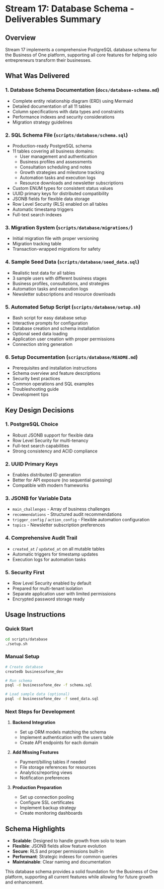 # Stream 17: Database Schema - Deliverables Summary

## Overview
Stream 17 implements a comprehensive PostgreSQL database schema for the Business of One platform, supporting all core features for helping solo entrepreneurs transform their businesses.

## What Was Delivered

### 1. Database Schema Documentation (`docs/database-schema.md`)
- Complete entity relationship diagram (ERD) using Mermaid
- Detailed documentation of all 11 tables
- Column specifications with data types and constraints
- Performance indexes and security considerations
- Migration strategy guidelines

### 2. SQL Schema File (`scripts/database/schema.sql`)
- Production-ready PostgreSQL schema
- 11 tables covering all business domains:
  - User management and authentication
  - Business profiles and assessments
  - Consultation scheduling and notes
  - Growth strategies and milestone tracking
  - Automation tasks and execution logs
  - Resource downloads and newsletter subscriptions
- Custom ENUM types for consistent status values
- UUID primary keys for distributed compatibility
- JSONB fields for flexible data storage
- Row Level Security (RLS) enabled on all tables
- Automatic timestamp triggers
- Full-text search indexes

### 3. Migration System (`scripts/database/migrations/`)
- Initial migration file with proper versioning
- Migration tracking table
- Transaction-wrapped migrations for safety

### 4. Sample Seed Data (`scripts/database/seed_data.sql`)
- Realistic test data for all tables
- 3 sample users with different business stages
- Business profiles, consultations, and strategies
- Automation tasks and execution logs
- Newsletter subscriptions and resource downloads

### 5. Automated Setup Script (`scripts/database/setup.sh`)
- Bash script for easy database setup
- Interactive prompts for configuration
- Database creation and schema installation
- Optional seed data loading
- Application user creation with proper permissions
- Connection string generation

### 6. Setup Documentation (`scripts/database/README.md`)
- Prerequisites and installation instructions
- Schema overview and feature descriptions
- Security best practices
- Common operations and SQL examples
- Troubleshooting guide
- Development tips

## Key Design Decisions

### 1. PostgreSQL Choice
- Robust JSONB support for flexible data
- Row Level Security for multi-tenancy
- Full-text search capabilities
- Strong consistency and ACID compliance

### 2. UUID Primary Keys
- Enables distributed ID generation
- Better for API exposure (no sequential guessing)
- Compatible with modern frameworks

### 3. JSONB for Variable Data
- `main_challenges` - Array of business challenges
- `recommendations` - Structured audit recommendations
- `trigger_config` / `action_config` - Flexible automation configuration
- `topics` - Newsletter subscription preferences

### 4. Comprehensive Audit Trail
- `created_at` / `updated_at` on all mutable tables
- Automatic triggers for timestamp updates
- Execution logs for automation tasks

### 5. Security First
- Row Level Security enabled by default
- Prepared for multi-tenant isolation
- Separate application user with limited permissions
- Encrypted password storage ready

## Usage Instructions

### Quick Start
```bash
cd scripts/database
./setup.sh
```

### Manual Setup
```bash
# Create database
createdb businessofone_dev

# Run schema
psql -d businessofone_dev -f schema.sql

# Load sample data (optional)
psql -d businessofone_dev -f seed_data.sql
```

### Next Steps for Development

1. **Backend Integration**
   - Set up ORM models matching the schema
   - Implement authentication with the users table
   - Create API endpoints for each domain

2. **Add Missing Features**
   - Payment/billing tables if needed
   - File storage references for resources
   - Analytics/reporting views
   - Notification preferences

3. **Production Preparation**
   - Set up connection pooling
   - Configure SSL certificates
   - Implement backup strategy
   - Create monitoring dashboards

## Schema Highlights

- **Scalable**: Designed to handle growth from solo to team
- **Flexible**: JSONB fields allow feature evolution
- **Secure**: RLS and proper permissions built-in
- **Performant**: Strategic indexes for common queries
- **Maintainable**: Clear naming and documentation

This database schema provides a solid foundation for the Business of One platform, supporting all current features while allowing for future growth and enhancement.